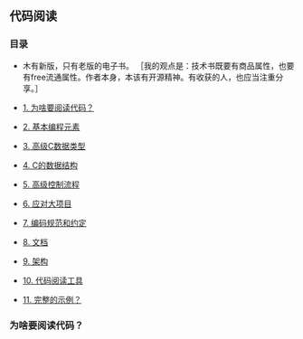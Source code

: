 ## 代码阅读

### 目录
*	木有新版，只有老版的电子书。
［我的观点是：技术书既要有商品属性，也要有free流通属性。作者本身，本该有开源精神。有收获的人，也应当注重分享。］

*	[1. 为啥要阅读代码？](#1)
*	[2. 基本编程元素](#2)
*	[3. 高级C数据类型](#3)
*	[4. C的数据结构](#4)
*	[5. 高级控制流程](#5)
*	[6. 应对大项目](#6)
*	[7. 编码规范和约定](#7)
*	[8. 文档](#8)
*	[9. 架构](#9)
*	[10. 代码阅读工具](#10)
*	[11. 完整的示例？](#11)

<h3 id="1">为啥要阅读代码？</h3>